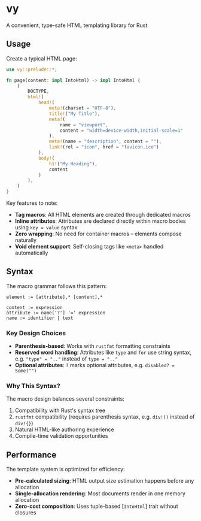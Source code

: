 # vy

A convenient, type-safe HTML templating library for Rust

## Usage

Create a typical HTML page:

```rust
use vy::prelude::*;

fn page(content: impl IntoHtml) -> impl IntoHtml {
    (
        DOCTYPE,
        html!(
            head!(
                meta!(charset = "UTF-8"),
                title!("My Title"),
                meta!(
                    name = "viewport",
                    content = "width=device-width,initial-scale=1"
                ),
                meta!(name = "description", content = ""),
                link!(rel = "icon", href = "favicon.ico")
            ),
            body!(
                h1!("My Heading"),
                content
            )
        ),
    )
}
```

Key features to note:

- **Tag macros**: All HTML elements are created through dedicated macros
- **Inline attributes**: Attributes are declared directly within macro bodies using `key = value` syntax
- **Zero wrapping**: No need for container macros – elements compose naturally
- **Void element support**: Self-closing tags like `<meta>` handled automatically

## Syntax

The macro grammar follows this pattern:

```text
element := [attribute],* [content],*

content := expression
attribute := name['?'] '=' expression
name := identifier | text
```

### Key Design Choices

- **Parenthesis-based**: Works with `rustfmt` formatting constraints
- **Reserved word handling**: Attributes like `type` and `for` use string syntax, e.g. `"type" = ".."` instead of `type = ".."`
- **Optional attributes**: `?` marks optional attributes, e.g. `disabled? = Some("")`

### Why This Syntax?

The macro design balances several constraints:
1. Compatibility with Rust's syntax tree
2. `rustfmt` compatibility (requires parenthesis syntax, e.g. `div!()` instead of `div!{}`)
3. Natural HTML-like authoring experience
4. Compile-time validation opportunities

## Performance

The template system is optimized for efficiency:

- **Pre-calculated sizing**: HTML output size estimation happens before any allocation
- **Single-allocation rendering**: Most documents render in one memory allocation
- **Zero-cost composition**: Uses tuple-based [`IntoHtml`] trait without closures
